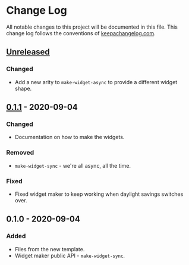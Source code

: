 # Change Log
All notable changes to this project will be documented in this file. This change log follows the conventions of [keepachangelog.com](http://keepachangelog.com/).

## [Unreleased]
### Changed
- Add a new arity to `make-widget-async` to provide a different widget shape.

## [0.1.1] - 2020-09-04
### Changed
- Documentation on how to make the widgets.

### Removed
- `make-widget-sync` - we're all async, all the time.

### Fixed
- Fixed widget maker to keep working when daylight savings switches over.

## 0.1.0 - 2020-09-04
### Added
- Files from the new template.
- Widget maker public API - `make-widget-sync`.

[Unreleased]: https://github.com/your-name/sendandi/compare/0.1.1...HEAD
[0.1.1]: https://github.com/your-name/sendandi/compare/0.1.0...0.1.1

